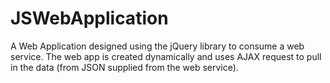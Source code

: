 # JSWebApplication
A Web Application designed using the jQuery library to consume a web service. The web app is created dynamically and uses AJAX request to pull in the data (from JSON supplied from the web service).
